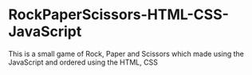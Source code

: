 # RockPaperScissors-HTML-CSS-JavaScript
This is a small game of Rock, Paper and Scissors which made using the JavaScript and ordered using the HTML,  CSS
